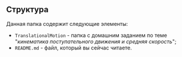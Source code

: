 ## Структура

Данная папка содержит следующие элементы:

* `TranslationalMotion` - папка с домашним заданием по теме "*кинематика поступательного движения и средняя скорость*";
* `README.md` - файл, который вы сейчас читаете.